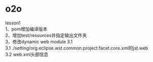 # o2o  
lesson1  
1、pom增加编译版本  
2、增加test/resources并指定输出文件夹  
3、修改dynamic web module 3.1  
	3.1 ./setting/org.eclipse.wst.common.project.facet.core.xml的jst.web  
	3.2 web.xml头部信息  
